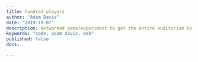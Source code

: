```yaml
---
title: hundred players
author: "Adam Davis"
date: "2019-10-07"
description: Networked game/experiment to get the entire auditorium to play at the same time. 
keywords: "code, adam davis, web"
published: false
docs:

---
```




